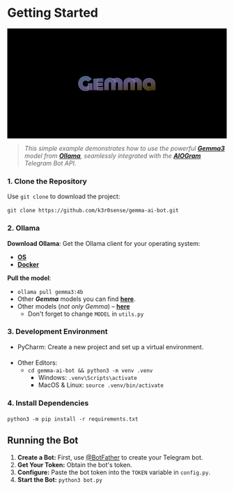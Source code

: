 # Getting Started

<img src="GH.png" alt="Cover" align="center">

> _This simple example demonstrates how to use the powerful **[Gemma3](https://ollama.com/library/gemma3)** model from [**Ollama**](https://ollama.com/), seamlessly integrated with the [**AIOGram**](https://aiogram.dev/) Telegram Bot API._

### 1. Clone the Repository

Use `git clone` to download the project:

`git clone https://github.com/k3r0sense/gemma-ai-bot.git`

### 2. Ollama

**Download Ollama**: Get the Ollama client for your operating system:
- [**OS**]()
- [**Docker**]()

**Pull the model**: 
- `ollama pull gemma3:4b`
- Other **_Gemma_** models you can find **[here](https://ollama.com/library/gemma3)**.
- Other models (_not only Gemma_) – [**here**](https://ollama.com/library/)
  - Don't forget to change `MODEL` in `utils.py`

### 3. Development Environment

- PyCharm: Create a new project and set up a virtual environment.

####

- Other Editors:
  - `cd gemma-ai-bot && python3 -m venv .venv`
    - Windows: `.venv\Scripts\activate`
    - MacOS & Linux: `source .venv/bin/activate`

### 4. Install Dependencies

`python3 -m pip install -r requirements.txt`

## Running the Bot

1. **Create a Bot:** First, use [@BotFather](https://t.me/BotFather) to create your Telegram bot.
2. **Get Your Token:** Obtain the bot's token.
3. **Configure:** Paste the bot token into the `TOKEN` variable in `config.py`.
4. **Start the Bot:** `python3 bot.py`
